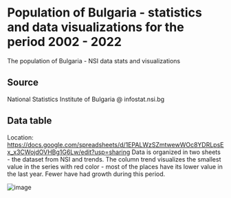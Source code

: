 # Population of Bulgaria - statistics and data visualizations for the period 2002 - 2022
The population of Bulgaria - NSI data stats and visualizations
## Source
National Statistics Institute of Bulgaria @ infostat.nsi.bg
## Data table
Location: https://docs.google.com/spreadsheets/d/1EPALWzSZmtwewWOc8YDRLpsEx_x3CWojdOVHBg1G6Lw/edit?usp=sharing
Data is organized in two sheets - the dataset from NSI and trends.
The column trend visualizes the smallest value in the series with red color - most of the places have its lower value in the last year. Fewer have had growth during this period.

![image](https://github.com/eugeniasarafova/population-bg/assets/64950960/7b50120c-fbad-47a9-985a-4c76d77711a6)
